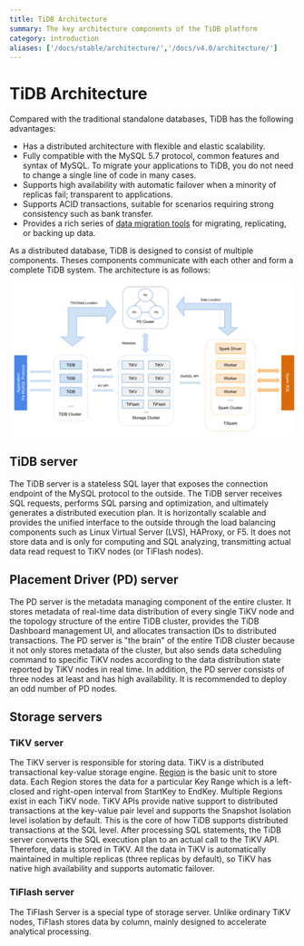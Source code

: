 ```yaml
---
title: TiDB Architecture
summary: The key architecture components of the TiDB platform
category: introduction
aliases: ['/docs/stable/architecture/','/docs/v4.0/architecture/']
---
```


# TiDB Architecture

Compared with the traditional standalone databases, TiDB has the following advantages:

* Has a distributed architecture with flexible and elastic scalability.
* Fully compatible with the MySQL 5.7 protocol, common features and syntax of MySQL. To migrate your applications to TiDB, you do not need to change a single line of code in many cases.
* Supports high availability with automatic failover when a minority of replicas fail; transparent to applications.
* Supports ACID transactions, suitable for scenarios requiring strong consistency such as bank transfer.
* Provides a rich series of [data migration tools](/migration-overview.md) for migrating, replicating, or backing up data.

As a distributed database, TiDB is designed to consist of multiple components. Theses components communicate with each other and form a complete TiDB system. The architecture is as follows:

![TiDB Architecture](/media/tidb-architecture.png)

## TiDB server

The TiDB server is a stateless SQL layer that exposes the connection endpoint of the MySQL protocol to the outside. The TiDB server receives SQL requests, performs SQL parsing and optimization, and ultimately generates a distributed execution plan. It is horizontally scalable and provides the unified interface to the outside through the load balancing components such as Linux Virtual Server (LVS), HAProxy, or F5. It does not store data and is only for computing and SQL analyzing, transmitting actual data read request to TiKV nodes (or TiFlash nodes).

## Placement Driver (PD) server

The PD server is the metadata managing component of the entire cluster. It stores metadata of real-time data distribution of every single TiKV node and the topology structure of the entire TiDB cluster, provides the TiDB Dashboard management UI, and allocates transaction IDs to distributed transactions. The PD server is "the brain" of the entire TiDB cluster because it not only stores metadata of the cluster, but also sends data scheduling command to specific TiKV nodes according to the data distribution state reported by TiKV nodes in real time. In addition, the PD server consists of three nodes at least and has high availability. It is recommended to deploy an odd number of PD nodes.

## Storage servers

### TiKV server

The TiKV server is responsible for storing data. TiKV is a distributed transactional key-value storage engine. [Region](/glossary.md#regionpeerraft-group) is the basic unit to store data. Each Region stores the data for a particular Key Range which is a left-closed and right-open interval from StartKey to EndKey. Multiple Regions exist in each TiKV node. TiKV APIs provide native support to distributed transactions at the key-value pair level and supports the Snapshot Isolation level isolation by default. This is the core of how TiDB supports distributed transactions at the SQL level. After processing SQL statements, the TiDB server converts the SQL execution plan to an actual call to the TiKV API. Therefore, data is stored in TiKV. All the data in TiKV is automatically maintained in multiple replicas (three replicas by default), so TiKV has native high availability and supports automatic failover.

### TiFlash server

The TiFlash Server is a special type of storage server. Unlike ordinary TiKV nodes, TiFlash stores data by column, mainly designed to accelerate analytical processing.
